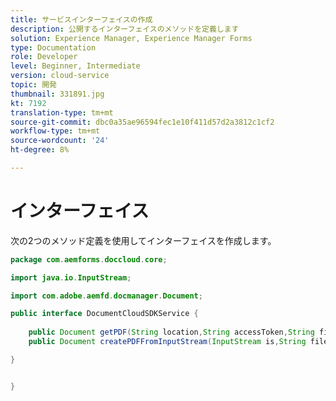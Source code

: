 ```yaml
---
title: サービスインターフェイスの作成
description: 公開するインターフェイスのメソッドを定義します
solution: Experience Manager, Experience Manager Forms
type: Documentation
role: Developer
level: Beginner, Intermediate
version: cloud-service
topic: 開発
thumbnail: 331891.jpg
kt: 7192
translation-type: tm+mt
source-git-commit: dbc0a35ae96594fec1e10f411d57d2a3812c1cf2
workflow-type: tm+mt
source-wordcount: '24'
ht-degree: 8%

---
```


# インターフェイス

次の2つのメソッド定義を使用してインターフェイスを作成します。

```java
package com.aemforms.doccloud.core;

import java.io.InputStream;

import com.adobe.aemfd.docmanager.Document;

public interface DocumentCloudSDKService {
	
	public Document getPDF(String location,String accessToken,String fileName);
	public Document createPDFFromInputStream(InputStream is,String fileName);

}


}
```
